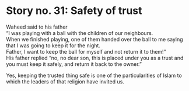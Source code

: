 Story no. 31: Safety of trust
=============================

Waheed said to his father  
 “I was playing with a ball with the children of our neighbours.  
 When we finished playing, one of them handed over the ball to me saying
that I was going to keep it for the night.  
 Father, I want to keep the ball for myself and not return it to
them!”  
 His father replied “no, no dear son, this is placed under you as a
trust and you must keep it safely, and return it back to the owner.”

Yes, keeping the trusted thing safe is one of the particularities of
Islam to which the leaders of that religion have invited us.


